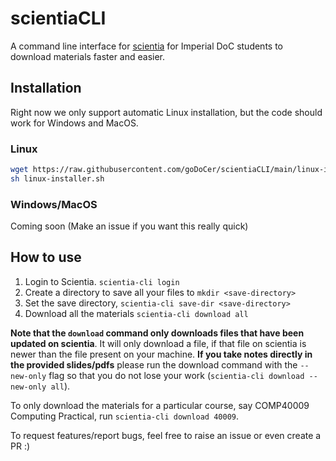 # scientiaCLI

A command line interface for [scientia](https://scientia.doc.ic.ac.uk) for Imperial DoC students to download materials faster and easier.

## Installation

Right now we only support automatic Linux installation, but the code should work for Windows and MacOS.

### Linux

```bash
wget https://raw.githubusercontent.com/goDoCer/scientiaCLI/main/linux-installer.sh
sh linux-installer.sh
```

### Windows/MacOS

Coming soon (Make an issue if you want this really quick)

## How to use

1. Login to Scientia. `scientia-cli login`
2. Create a directory to save all your files to `mkdir <save-directory>`
3. Set the save directory, `scientia-cli save-dir <save-directory>`
4. Download all the materials `scientia-cli download all`

**Note that the `download` command only downloads files that have been updated on scientia**. It will only download a file, if that file on scientia is newer than the file present on your machine. **If you take notes directly in the provided slides/pdfs** please run the download command with the `--new-only` flag so that you do not lose your work (`scientia-cli download --new-only all`).

To only download the materials for a particular course, say COMP40009 Computing Practical, run `scientia-cli download 40009`.

To request features/report bugs, feel free to raise an issue or even create a PR :)
